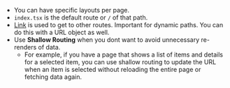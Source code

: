- You can have specific layouts per page.
- `index.tsx` is the default route or `/` of that path.
- [Link](https://nextjs.org/docs/pages/building-your-application/routing/linking-and-navigating) is used to get to other routes. Important for dynamic paths. You can do this with a URL object as well.
- Use **Shallow Routing** when you dont want to avoid unnecessary re-renders of data.
	- For example, if you have a page that shows a list of items and details for a selected item, you can use shallow routing to update the URL when an item is selected without reloading the entire page or fetching data again.